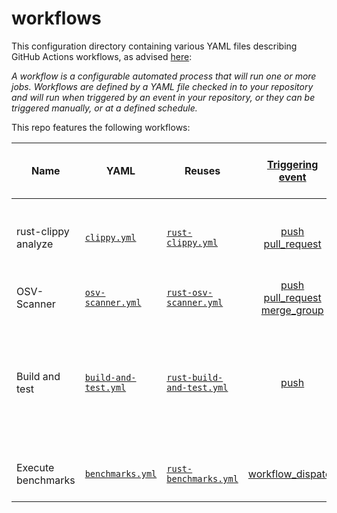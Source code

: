 # workflows

This configuration directory containing various YAML files describing GitHub Actions workflows,
as advised [here](https://docs.github.com/en/actions/get-started/understanding-github-actions#workflows):

_A workflow is a configurable automated process that will run one or more jobs.
Workflows are defined by a YAML file checked in to your repository and will run when triggered by an event in your repository,
or they can be triggered manually, or at a defined schedule._

This repo features the following workflows:

| Name                | YAML                                       | Reuses                                                                                                                                      |                                                                                                                 [Triggering <br>event](https://docs.github.com/en/actions/reference/events-that-trigger-workflows)                                                                                                                  | Description                                                                                                                          | Artifacts <br>(produced during runtime) |
|---------------------|--------------------------------------------|---------------------------------------------------------------------------------------------------------------------------------------------|:-----------------------------------------------------------------------------------------------------------------------------------------------------------------------------------------------------------------------------------------------------------------------------------------------------------------------------------:|--------------------------------------------------------------------------------------------------------------------------------------|:---------------------------------------:|
| rust-clippy analyze | [`clippy.yml`](clippy.yml)                 | [`rust-clippy.yml`](https://github.com/swiyu-admin-ch/github-actions-workflows/blob/main/.github/workflows/rust-clippy.yml)                 |                                                                 [push](https://docs.github.com/en/actions/reference/events-that-trigger-workflows#push)<br> [pull_request](https://docs.github.com/en/actions/reference/events-that-trigger-workflows#pull_request)                                                                 | Checks Rust package to catch common mistakes and improve the code                                                                    |                   :x:                   |
| OSV-Scanner         | [`osv-scanner.yml`](osv-scanner.yml)       | [`rust-osv-scanner.yml`](https://github.com/swiyu-admin-ch/github-actions-workflows/blob/main/.github/workflows/rust-osv-scanner.yml)       | [push](https://docs.github.com/en/actions/reference/events-that-trigger-workflows#push)<br> [pull_request](https://docs.github.com/en/actions/reference/events-that-trigger-workflows#pull_request)<br> [merge_group](https://docs.github.com/en/actions/reference/workflows-and-actions/events-that-trigger-workflows#merge_group) | Run OSV (vulnerabilities) scanner                                                                                                    |           :white_check_mark:            |
| Build and test      | [`build-and-test.yml`](build-and-test.yml) | [`rust-build-and-test.yml`](https://github.com/swiyu-admin-ch/github-actions-workflows/blob/main/.github/workflows/rust-build-and-test.yml) |                                                                                                                       [push](https://docs.github.com/en/actions/reference/events-that-trigger-workflows#push)                                                                                                                       | Compile a local package and all of its dependencies and execute all unit and integration tests and build examples of a local package |                   :x:                   |
| Execute benchmarks  | [`benchmarks.yml`](benchmarks.yml)         | [`rust-benchmarks.yml`](https://github.com/swiyu-admin-ch/github-actions-workflows/blob/main/.github/workflows/rust-benchmarks.yml)         |                                                                                               [workflow_dispatch](https://docs.github.com/en/actions/reference/workflows-and-actions/events-that-trigger-workflows#workflow_dispatch)                                                                                               | Execute all benchmarks of a local package                                                                                            |           :white_check_mark:            |
